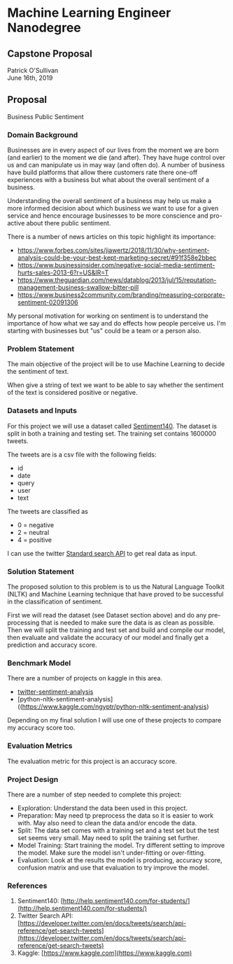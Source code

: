# Machine Learning Engineer Nanodegree
## Capstone Proposal
Patrick O'Sullivan  
June 16th, 2019

## Proposal

Business Public Sentiment

### Domain Background

Businesses are in every aspect of our lives from the moment we are born (and earlier) to the moment we die (and after). They have huge control over us and can manipulate us in may way (and often do). A number of business have build platforms that allow there customers rate there one-off experiences with a business but what about the overall sentiment of a business.

Understanding the overall sentiment of a business may help us make a more informed decision about which business we want to use for a given service and hence encourage businesses to be more conscience and pro-active about there public sentiment.

There is a number of news articles on this topic highlight its importance:  
* https://www.forbes.com/sites/jiawertz/2018/11/30/why-sentiment-analysis-could-be-your-best-kept-marketing-secret/#91f358e2bbec
* https://www.businessinsider.com/negative-social-media-sentiment-hurts-sales-2013-6?r=US&IR=T
* https://www.theguardian.com/news/datablog/2013/jul/15/reputation-management-business-swallow-bitter-pill
* https://www.business2community.com/branding/measuring-corporate-sentiment-02091306

My personal motivation for working on sentiment is to understand the importance of how what we say and do effects how people perceive us. I'm starting with businesses but "us" could be a team or a person also.

### Problem Statement

The main objective of the project will be to use Machine Learning to decide the sentiment of text.

When give a string of text we want to be able to say whether the sentiment of the text is considered positive or negative.

### Datasets and Inputs

For this project we will use  a dataset  called [Sentiment140](http://help.sentiment140.com/for-students/). The dataset is split in both a training and testing set. The training set contains 1600000 tweets.

The tweets are is a csv file with the following fields: 
* id
* date
* query
* user
* text

The tweets are classified as
* 0 = negative
* 2 = neutral
* 4 = positive

I can use the twitter [Standard search API](https://developer.twitter.com/en/docs/tweets/search/api-reference/get-search-tweets) to get real data as input.

### Solution Statement

The proposed solution to this problem is to us the Natural Language Toolkit (NLTK) and Machine Learning technique that have proved to be successful in the classification of sentiment.

First we will read the dataset (see Dataset section above) and do any pre-processing that is needed to make sure the data is as clean as possible. Then we will split the training and test set and build and compile our model, then evaluate and validate the accuracy of our model and finally get a prediction and accuracy score.

### Benchmark Model

There are a number of projects on kaggle in this area.
* [twitter-sentiment-analysis](https://www.kaggle.com/paoloripamonti/twitter-sentiment-analysis)
* [python-nltk-sentiment-analysis]((https://www.kaggle.com/ngyptr/python-nltk-sentiment-analysis)

Depending on my final solution I will use one of these projects to compare my accuracy score too.

### Evaluation Metrics

The evaluation metric for this project is an accuracy score.

### Project Design

There are a number of step needed to complete this project:
* Exploration: Understand the data been used in this project. 
* Preparation: May need tp preprocess the data so it is easier to work with. May also need to clean the data and/or encode the data.
* Split: The data set comes with a training set and a test set but the test set seems very small. May need to split the training set further.
* Model Training: Start training the model. Try different setting to improve the model. Make sure the model isn't under-fitting or over-fitting.
* Evaluation: Look at the results the model is producing, accuracy score, confusion matrix and use that evaluation to try improve the model.

### References
1. Sentiment140: [http://help.sentiment140.com/for-students/](http://help.sentiment140.com/for-students/)
2. Twitter Search API: [https://developer.twitter.com/en/docs/tweets/search/api-reference/get-search-tweets](https://developer.twitter.com/en/docs/tweets/search/api-reference/get-search-tweets)
3. Kaggle: [https://www.kaggle.com](https://www.kaggle.com)
